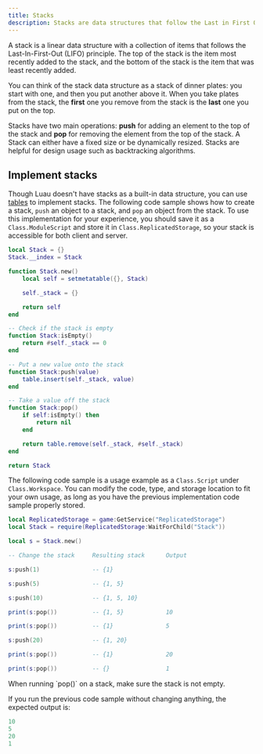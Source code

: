```yaml
---
title: Stacks
description: Stacks are data structures that follow the Last in First Out (LIFO) principle.
---
```


A stack is a linear data structure with a collection of items that follows the Last-In-First-Out (LIFO) principle. The top of the stack is the item most recently added to the stack, and the bottom of the stack is the item that was least recently added.

You can think of the stack data structure as a stack of dinner plates: you start with one, and then you put another above it. When you take plates from the stack, the **first** one you remove from the stack is the **last** one you put on the top.

Stacks have two main operations: **push** for adding an element to the top of the stack and **pop** for removing the element from the top of the stack. A Stack can either have a fixed size or be dynamically resized. Stacks are helpful for design usage such as backtracking algorithms.

## Implement stacks

Though Luau doesn't have stacks as a built-in data structure, you can use [tables](../luau/tables.md) to implement stacks. The following code sample shows how to create a stack, `push` an object to a stack, and `pop` an object from the stack. To use this implementation for your experience, you should save it as a `Class.ModuleScript` and store it in `Class.ReplicatedStorage`, so your stack is accessible for both client and server.

```lua Implement a Stack Using Table
local Stack = {}
Stack.__index = Stack

function Stack.new()
	local self = setmetatable({}, Stack)

	self._stack = {}

	return self
end

-- Check if the stack is empty
function Stack:isEmpty()
	return #self._stack == 0
end

-- Put a new value onto the stack
function Stack:push(value)
	table.insert(self._stack, value)
end

-- Take a value off the stack
function Stack:pop()
	if self:isEmpty() then
		return nil
	end

	return table.remove(self._stack, #self._stack)
end

return Stack
```

The following code sample is a usage example as a `Class.Script` under `Class.Workspace`. You can modify the code, type, and storage location to fit your own usage, as long as you have the previous implementation code sample properly stored.

```lua title='Stack Usage Example'
local ReplicatedStorage = game:GetService("ReplicatedStorage")
local Stack = require(ReplicatedStorage:WaitForChild("Stack"))

local s = Stack.new()

-- Change the stack 	Resulting stack		 Output

s:push(1)      			-- {1}

s:push(5)      			-- {1, 5}

s:push(10)     			-- {1, 5, 10}

print(s:pop()) 			-- {1, 5}            10

print(s:pop()) 			-- {1}               5

s:push(20)     			-- {1, 20}

print(s:pop()) 			-- {1}               20

print(s:pop()) 			-- {}                1
```

<Alert severity="warning">
When running `pop()` on a stack, make sure the stack is not empty.
</Alert>

If you run the previous code sample without changing anything, the expected output is:

```lua title='Example Output'
10
5
20
1
```
